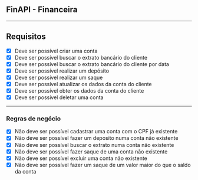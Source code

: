 ## FinAPI - Financeira

---

## Requisitos

- [x] Deve ser possível criar uma conta
- [x] Deve ser possível buscar o extrato bancário do cliente
- [x] Deve ser possível buscar o extrato bancário do cliente por data
- [x] Deve ser possível realizar um depósito
- [x] Deve ser possível realizar um saque
- [x] Deve ser possível atualizar os dados da conta do cliente
- [x] Deve ser possível obter os dados da conta do cliente
- [x] Deve ser possível deletar uma conta

---

### Regras de negócio

- [x] Não deve ser possível cadastrar uma conta com o CPF já existente
- [x] Não deve ser possível fazer um deposito numa conta não existente
- [x] Não deve ser possível buscar o extrato numa conta não existente
- [x] Não deve ser possível fazer saque de uma conta não existente
- [x] Não deve ser possível excluir uma conta não existente
- [x] Não deve ser possível fazer um saque de um valor maior do que o saldo da conta
